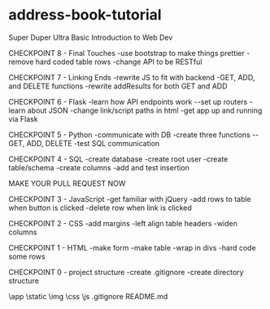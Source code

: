 address-book-tutorial
=====================

Super Duper Ultra Basic Introduction to Web Dev

CHECKPOINT 8 - Final Touches
-use bootstrap to make things prettier
-remove hard coded table rows
-change API to be RESTful

CHECKPOINT 7 - Linking Ends
-rewrite JS to fit with backend
-GET, ADD, and DELETE functions
-rewrite addResults for both GET and ADD

CHECKPOINT 6 - Flask
-learn how API endpoints work
--set up routers
-learn about JSON
-change link/script paths in html
-get app up and running via Flask

CHECKPOINT 5 - Python
-communicate with DB
-create three functions
--GET, ADD, DELETE
-test SQL communication

CHECKPOINT 4 - SQL
-create database
-create root user
-create table/schema
-create columns
-add and test insertion

MAKE YOUR PULL REQUEST NOW

CHECKPOINT 3 - JavaScript
-get familiar with jQuery
-add rows to table when button is clicked
-delete row when link is clicked

CHECKPOINT 2 - CSS
-add margins
-left align table headers
-widen columns

CHECKPOINT 1 - HTML
-make form
-make table
-wrap in divs
-hard code some rows

CHECKPOINT 0 - project structure
-create .gitignore
-create directory structure

\app
	\static
		\img
		\css
		\js
.gitignore
README.md